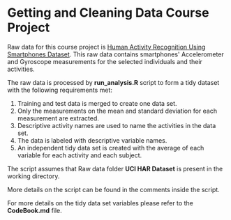 # Getting and Cleaning Data Course Project

Raw data for this course project is [Human Activity Recognition Using Smartphones Dataset](http://archive.ics.uci.edu/ml/datasets/Human+Activity+Recognition+Using+Smartphones).
This raw data contains smartphones' Accelerometer and Gyroscope measurements for the selected individuals and their activities.

The raw data is processed by **run_analysis.R** script to form a tidy dataset with the following requirements met:
1. Training and test data is merged to create one data set.
2. Only the measurements on the mean and standard deviation for each measurement are extracted.
3. Descriptive activity names are used to name the activities in the data set.
4. The data is labeled with descriptive variable names.
5. An independent tidy data set is created with the average of each variable for each activity and each subject.

The script assumes that Raw data folder **UCI HAR Dataset** is present in the working directory.

More details on the script can be found in the comments inside the script.

For more details on the tidy data set variables please refer to the **CodeBook.md** file.
